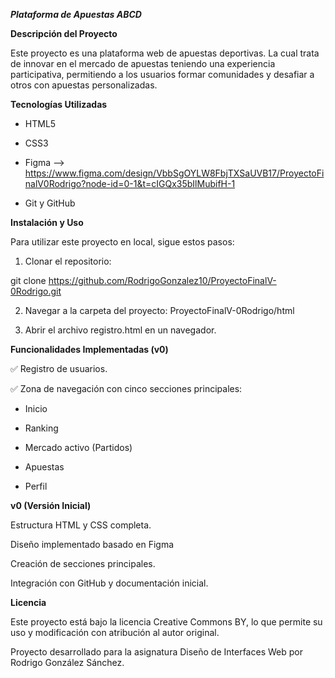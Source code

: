 ***Plataforma de Apuestas ABCD***

**Descripción del Proyecto**

Este proyecto es una plataforma web de apuestas deportivas. La cual trata de innovar en el mercado de apuestas teniendo una experiencia participativa, permitiendo a los usuarios formar comunidades y desafiar a otros con apuestas personalizadas.


**Tecnologías Utilizadas**

- HTML5 

- CSS3 

- Figma --> https://www.figma.com/design/VbbSgOYLW8FbjTXSaUVB17/ProyectoFinalV0Rodrigo?node-id=0-1&t=cIGQx35bIlMubifH-1

- Git y GitHub 


**Instalación y Uso**

Para utilizar este proyecto en local, sigue estos pasos:

1. Clonar el repositorio:

git clone https://github.com/RodrigoGonzalez10/ProyectoFinalV-0Rodrigo.git

2. Navegar a la carpeta del proyecto: ProyectoFinalV-0Rodrigo/html

3. Abrir el archivo registro.html en un navegador.


**Funcionalidades Implementadas (v0)**

✅ Registro de usuarios.

✅ Zona de navegación con cinco secciones principales:

- Inicio 

- Ranking

- Mercado activo (Partidos)

- Apuestas

- Perfil

**v0 (Versión Inicial)**

Estructura HTML y CSS completa.

Diseño implementado basado en Figma 

Creación de secciones principales.

Integración con GitHub y documentación inicial.


**Licencia**

Este proyecto está bajo la licencia Creative Commons BY, lo que permite su uso y modificación con atribución al autor original.

Proyecto desarrollado para la asignatura Diseño de Interfaces Web por Rodrigo González Sánchez.
